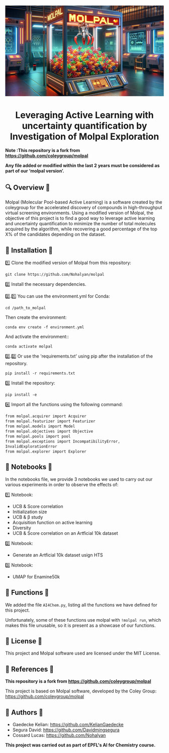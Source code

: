 ![Project Logo](assets/Molpal_Logo_README_Best.png)

<h1 align="center">
Leveraging Active Learning with uncertainty quantification by Investigation of Molpal Exploration
</h1>

**Note :This repository is a fork from https://github.com/coleygroup/molpal**

**Any file added or modified within the last 2 years must be considered as part of our ‘molpal version’.**

## 🔍 Overview 🔎

Molpal (Molecular Pool-based Active Learning) is a software created by the coleygroup for the accelerated discovery of compounds in high-throughput virtual screening environments.
Using  a modified version of Molpal, the objective of this project is to find a good way to leverage active learning and uncertainty quantification to minimize the number of total molecules acquired by the algorithm, while recovering a good percentage of the top X%  of the candidates depending on the dataset.

## 🔨 Installation 🔨

1️⃣ Clone the modified version of Molpal from this repository:

```
git clone https://github.com/Nohalyan/molpal
```

2️⃣ Install the necessary dependencies.

2️⃣.1️⃣ You can use the environment.yml for Conda:
```
cd /path_to_molpal
```
Then create the environment: 
```
conda env create -f environment.yml
```
And activate the environment::
```
conda activate molpal
```

2️⃣.2️⃣ Or use the 'requirements.txt' using pip after the  installation of the repository.

```
pip install -r requirements.txt
```

3️⃣ Install the repository:
 
```
pip install -e 
```

4️⃣ Import all the functions using the following command:

```
from molpal.acquirer import Acquirer
from molpal.featurizer import Featurizer
from molpal.models import Model
from molpal.objectives import Objective
from molpal.pools import pool
from molpal.exceptions import IncompatibilityError, InvalidExplorationError
from molpal.explorer import Explorer
```

## 📝 Notebooks 📝
In the notebooks file, we provide 3 notebooks we used to carry out our various experiments in order to observe the effects of:

1️⃣ Notebook:
- UCB & Score correlation
- Initialization size
- UCB & β study
- Acquisition function on active learning
- Diversity
- UCB & Score correlation on an Artficial 10k dataset

2️⃣ Notebook:
- Generate an Artficial 10k dataset usign HTS

3️⃣ Notebook:
- UMAP for Enamine50k

## 📁 Functions 📁
We added the file `AI4Chem.py`, listing all the functions we have defined for this project. 

Unfortunately, some of these functions use molpal with `!molpal run`, which makes this file unusable, so it is present as a showcase of our functions. 

## 📗 License 📕 
This project and Molpal software used are licensed under the MIT License.

## 📜 References 📜

**This repository is a fork from https://github.com/coleygroup/molpal**

This project is based on Molpal software, developed by the Coley Group: https://github.com/coleygroup/molpal

## 📖 Authors 📖
- Gaedecke Kelian: https://github.com/KelianGaedecke
- Segura David: https://github.com/Davidmingsegura
- Cossard Lucas: https://github.com/Nohalyan

**This project was carried out as part of EPFL's AI for Chemistry course.**
